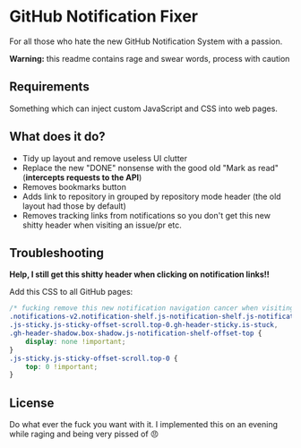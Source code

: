 # GitHub Notification Fixer

For all those who hate the new GitHub Notification System with a passion.

**Warning:** this readme contains rage and swear words, process with caution

## Requirements

Something which can inject custom JavaScript and CSS into web pages.

## What does it do?

- Tidy up layout and remove useless UI clutter
- Replace the new "DONE" nonsense with the good old "Mark as read" (**intercepts requests to the API**)
- Removes bookmarks button
- Adds link to repository in grouped by repository mode header (the old layout had those by default)
- Removes tracking links from notifications so you don't get this new shitty header when visiting an issue/pr etc.

## Troubleshooting

**Help, I still get this shitty header when clicking on notification links!!**

Add this CSS to all GitHub pages:

```css
/* fucking remove this new notification navigation cancer when visiting page from a notification */
.notifications-v2.notification-shelf.js-notification-shelf.js-notification-top-shelf,
.js-sticky.js-sticky-offset-scroll.top-0.gh-header-sticky.is-stuck,
.gh-header-shadow.box-shadow.js-notification-shelf-offset-top {
    display: none !important;
}
.js-sticky.js-sticky-offset-scroll.top-0 {
    top: 0 !important;
}
```

## License

Do what ever the fuck you want with it. I implemented this on an evening while raging and being very pissed of :angry:
